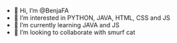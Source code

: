 - 👋 Hi, I’m @BenjaFA
- 👀 I’m interested in PYTHON, JAVA, HTML, CSS and JS
- 🌱 I’m currently learning JAVA and JS
- 💞️ I’m looking to collaborate with smurf cat
  
<!---
BenjaFA/BenjaFA is a ✨ special ✨ repository because its `README.md` (this file) appears on your GitHub profile.
You can click the Preview link to take a look at your changes.
--->
